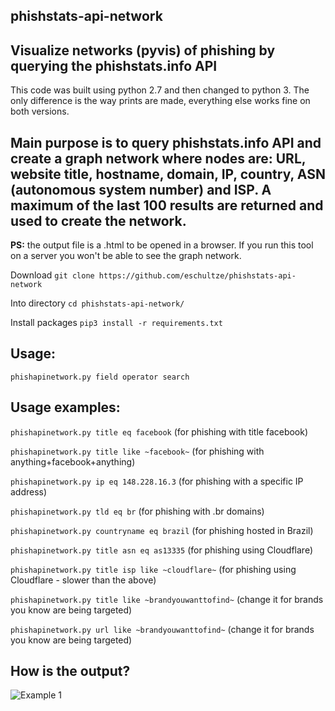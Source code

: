 ## phishstats-api-network

## Visualize networks (pyvis) of phishing by querying the phishstats.info API

This code was built using python 2.7 and then changed to python 3. The only difference is the way prints are made, everything else works fine on both versions.

## Main purpose is to query phishstats.info API and create a graph network where nodes are: URL, website title, hostname, domain, IP, country, ASN (autonomous system number) and ISP. A maximum of the last 100 results are returned and used to create the network.

**PS:** the output file is a .html to be opened in a browser. If you run this tool on a server you won't be able to see the graph network.

Download `git clone https://github.com/eschultze/phishstats-api-network`

Into directory `cd phishstats-api-network/`

Install packages `pip3 install -r requirements.txt`

## Usage:
`phishapinetwork.py field operator search`

## Usage examples:
`phishapinetwork.py title eq facebook` (for phishing with title facebook)

`phishapinetwork.py title like ~facebook~` (for phishing with anything+facebook+anything)

`phishapinetwork.py ip eq 148.228.16.3` (for phishing with a specific IP address)

`phishapinetwork.py tld eq br` (for phishing with .br domains)

`phishapinetwork.py countryname eq brazil` (for phishing hosted in Brazil)

`phishapinetwork.py title asn eq as13335` (for phishing using Cloudflare)

`phishapinetwork.py title isp like ~cloudflare~` (for phishing using Cloudflare - slower than the above)

`phishapinetwork.py title like ~brandyouwanttofind~` (change it for brands you know are being targeted)

`phishapinetwork.py url like ~brandyouwanttofind~` (change it for brands you know are being targeted)

## How is the output?

![Example 1](https://phishstats.info/graph_example_1.png)
